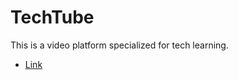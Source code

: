 # TechTube

This is a video platform specialized for tech learning.

- [Link](https://techtube.onrender.com)
